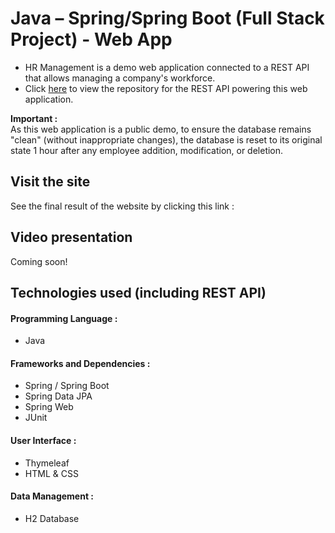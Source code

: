 # Java – Spring/Spring Boot (Full Stack Project) - Web App
- HR Management is a demo web application connected to a REST API that allows managing a company's workforce.
- Click [here]( https://github.com/profileMB/Java_Spring_Boot-API_REST-HR_Project) to view the repository for the REST API powering this web application.

**Important :**  
As this web application is a public demo, to ensure the database remains "clean" (without inappropriate changes), the database is reset to its original state 1 hour after any employee addition, modification, or deletion.

## Visit the site
See the final result of the website by clicking this link : 

## Video presentation
Coming soon!

## Technologies used (including REST API)
#### Programming Language :
- Java

#### Frameworks and Dependencies :
- Spring / Spring Boot
- Spring Data JPA
- Spring Web
- JUnit

#### User Interface :
- Thymeleaf
- HTML & CSS

#### Data Management :
- H2 Database
